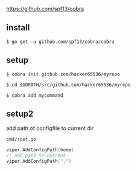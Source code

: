 

https://github.com/spf13/cobra


install
----
```console
$ go get -u github.com/spf13/cobra/cobra
```

setup
---
```console
$ cobra init github.com/hacker65536/myrepo
```

```console
$ cd $GOPATH/src/github.com/hacker65536/myrepo
```

```console
$ cobra add mycommand
```

setup2
---

add path of configfile to current dir

`cmd/root.go`
```go
viper.AddConfigPath(home)
// add path to current
viper.AddConfigPath(".")
```
